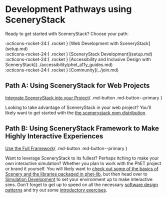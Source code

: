 # Development Pathways using SceneryStack

Ready to get started with SceneryStack? Choose your path:

<div class="grid cards" markdown>
:octicons-rocket-24:{ .rocket } [Web Development with SceneryStack](setup.md)
</div>

<div class="grid cards" markdown>
:octicons-rocket-24:{ .rocket } [SceneryStack Development](setup.md)
</div>

<div class="grid cards" markdown>
:octicons-rocket-24:{ .rocket } [Accessibility and Inclusive Design with SceneryStack](../accessibility/phet_a11y_guides.md)
</div>

<div class="grid cards" markdown>
:octicons-rocket-24:{ .rocket } [Community](../join.md)
</div>

## Path A: Using SceneryStack for Web Projects

[Integrate SceneryStack into your Project](scenery.md){ .md-button .md-button--primary }

Looking to take advantage of SceneryStack in your web project? You'll likely want to get started with the [the scenerystack npm distribution](scenery.md).

## Path B: Using SceneryStack Framework to Make Highly Interactive Experiences

[Use the Full Framework](./framework/framework.md){ .md-button .md-button--primary }

Want to leverage SceneryStack to its fullest? Perhaps itching to make your own interactive simulation? Whether you plan to work with the PhET project or brand it yourself. You will likely want to [check out some of the basics of Scenery and the libraries packaged in phet-lib](scenery.md), but then head over to [Simulation Development](./framework/framework.md) to set your environment up to make interactive sims. Don't forget to get up to speed on all the necessary [software design patterns](../info_sync/software_design_patterns.md) and try out some [introductory exercises](../info_sync/scenerystack_exercises.md).